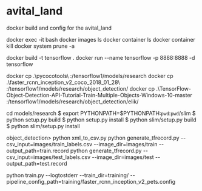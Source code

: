 # avital_land


docker build and config for the avital_land








docker exec -it <mycontainer>  bash
docker images ls
docker container ls
docker container kill <mycontainer> 
docker system prune -a	
	

docker build -t tensorflow .
docker run --name tensorflow -p 8888:8888 -d tensorflow


docker cp .\pycocotools\ <mycontainer>:/tensorflow1/models/research
docker cp .\faster_rcnn_inception_v2_coco_2018_01_28\ <mycontainer>:/tensorflow1/models/research/object_detection/
docker cp .\TensorFlow-Object-Detection-API-Tutorial-Train-Multiple-Objects-Windows-10-master <mycontainer>:/tensorflow1/models/research/object_detection/elik/



cd models/research
$ export PYTHONPATH=$PYTHONPATH:`pwd`:`pwd`/slim 
$ python setup.py build
$ python setup.py install
$ python slim/setup.py build
$ python slim/setup.py install



object_detection> python xml_to_csv.py
python generate_tfrecord.py --csv_input=images/train_labels.csv --image_dir=images/train --output_path=train.record
python generate_tfrecord.py --csv_input=images/test_labels.csv --image_dir=images/test --output_path=test.record

python train.py --logtostderr --train_dir=training/ --pipeline_config_path=training/faster_rcnn_inception_v2_pets.config
